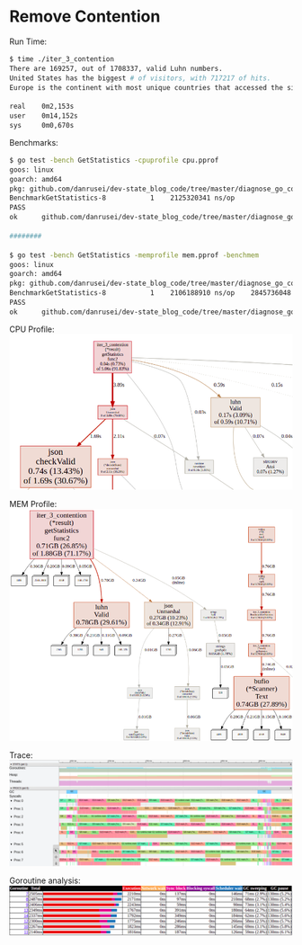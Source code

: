 # Remove Contention

Run Time:

```bash
$ time ./iter_3_contention
There are 169257, out of 1708337, valid Luhn numbers. 
United States has the biggest # of visitors, with 717217 of hits. 
Europe is the continent with most unique countries that accessed the site more than 1000 times. It has 33 unique countries. 

real	0m2,153s
user	0m14,152s
sys	    0m0,670s
```

Benchmarks:

```bash
$ go test -bench GetStatistics -cpuprofile cpu.pprof
goos: linux
goarch: amd64
pkg: github.com/danrusei/dev-state_blog_code/tree/master/diagnose_go_code/iter_3_contention
BenchmarkGetStatistics-8   	       1	2125320341 ns/op
PASS
ok  	github.com/danrusei/dev-state_blog_code/tree/master/diagnose_go_code/iter_3_contention	2.452s

########

$ go test -bench GetStatistics -memprofile mem.pprof -benchmem
goos: linux
goarch: amd64
pkg: github.com/danrusei/dev-state_blog_code/tree/master/diagnose_go_code/iter_3_contention
BenchmarkGetStatistics-8   	       1	2106188910 ns/op	2845736048 B/op	25685616 allocs/op
PASS
ok  	github.com/danrusei/dev-state_blog_code/tree/master/diagnose_go_code/iter_3_contention	2.255s
```

CPU Profile:  
![iter 3 cpu](imgs/iter3_cpu.png "Iter 3 CPU")

MEM Profile:  
![iter 3 mem](imgs/iter3_mem.png "Iter 3 MEM")

Trace:  
![iter 3 trace](imgs/iter3_trace.png "Iter 3 Trace")

Goroutine analysis:  
![iter 3 trace](imgs/iter3_goroutines.png "Iter 3 Goroutines")
